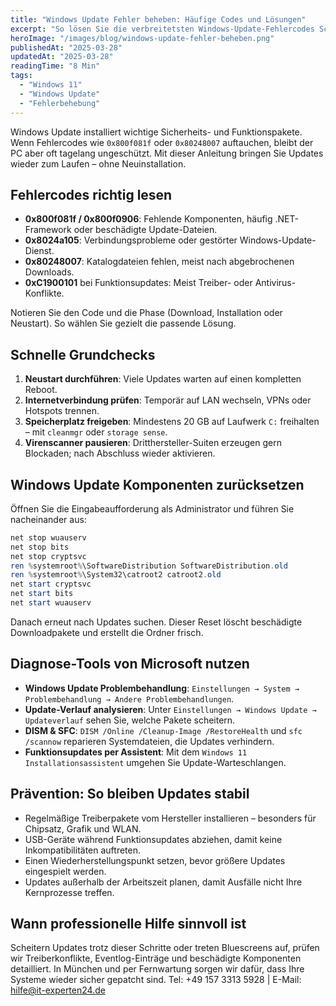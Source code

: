 ```yaml
---
title: "Windows Update Fehler beheben: Häufige Codes und Lösungen"
excerpt: "So lösen Sie die verbreitetsten Windows-Update-Fehlercodes Schritt für Schritt – inklusive Praxisbefehlen und Präventionstipps."
heroImage: "/images/blog/windows-update-fehler-beheben.png"
publishedAt: "2025-03-28"
updatedAt: "2025-03-28"
readingTime: "8 Min"
tags:
  - "Windows 11"
  - "Windows Update"
  - "Fehlerbehebung"
---
```


Windows Update installiert wichtige Sicherheits- und Funktionspakete. Wenn Fehlercodes wie `0x800f081f` oder `0x80248007` auftauchen, bleibt der PC aber oft tagelang ungeschützt. Mit dieser Anleitung bringen Sie Updates wieder zum Laufen – ohne Neuinstallation.

## Fehlercodes richtig lesen

- **0x800f081f / 0x800f0906**: Fehlende Komponenten, häufig .NET-Framework oder beschädigte Update-Dateien.
- **0x8024a105**: Verbindungsprobleme oder gestörter Windows-Update-Dienst.
- **0x80248007**: Katalogdateien fehlen, meist nach abgebrochenen Downloads.
- **0xC1900101** bei Funktionsupdates: Meist Treiber- oder Antivirus-Konflikte.

Notieren Sie den Code und die Phase (Download, Installation oder Neustart). So wählen Sie gezielt die passende Lösung.

## Schnelle Grundchecks

1. **Neustart durchführen**: Viele Updates warten auf einen kompletten Reboot.
2. **Internetverbindung prüfen**: Temporär auf LAN wechseln, VPNs oder Hotspots trennen.
3. **Speicherplatz freigeben**: Mindestens 20 GB auf Laufwerk `C:` freihalten – mit `cleanmgr` oder `storage sense`.
4. **Virenscanner pausieren**: Dritthersteller-Suiten erzeugen gern Blockaden; nach Abschluss wieder aktivieren.

## Windows Update Komponenten zurücksetzen

Öffnen Sie die Eingabeaufforderung als Administrator und führen Sie nacheinander aus:

```powershell
net stop wuauserv
net stop bits
net stop cryptsvc
ren %systemroot%\SoftwareDistribution SoftwareDistribution.old
ren %systemroot%\System32\catroot2 catroot2.old
net start cryptsvc
net start bits
net start wuauserv
```

Danach erneut nach Updates suchen. Dieser Reset löscht beschädigte Downloadpakete und erstellt die Ordner frisch.

## Diagnose-Tools von Microsoft nutzen

- **Windows Update Problembehandlung**: `Einstellungen → System → Problembehandlung → Andere Problembehandlungen`.
- **Update-Verlauf analysieren**: Unter `Einstellungen → Windows Update → Updateverlauf` sehen Sie, welche Pakete scheitern.
- **DISM & SFC**: `DISM /Online /Cleanup-Image /RestoreHealth` und `sfc /scannow` reparieren Systemdateien, die Updates verhindern.
- **Funktionsupdates per Assistent**: Mit dem `Windows 11 Installationsassistent` umgehen Sie Update-Warteschlangen.

## Prävention: So bleiben Updates stabil

- Regelmäßige Treiberpakete vom Hersteller installieren – besonders für Chipsatz, Grafik und WLAN.
- USB-Geräte während Funktionsupdates abziehen, damit keine Inkompatibilitäten auftreten.
- Einen Wiederherstellungspunkt setzen, bevor größere Updates eingespielt werden.
- Updates außerhalb der Arbeitszeit planen, damit Ausfälle nicht Ihre Kernprozesse treffen.

## Wann professionelle Hilfe sinnvoll ist

Scheitern Updates trotz dieser Schritte oder treten Bluescreens auf, prüfen wir Treiberkonflikte, Eventlog-Einträge und beschädigte Komponenten detailliert. In München und per Fernwartung sorgen wir dafür, dass Ihre Systeme wieder sicher gepatcht sind. Tel: +49 157 3313 5928 | E-Mail: hilfe@it-experten24.de

